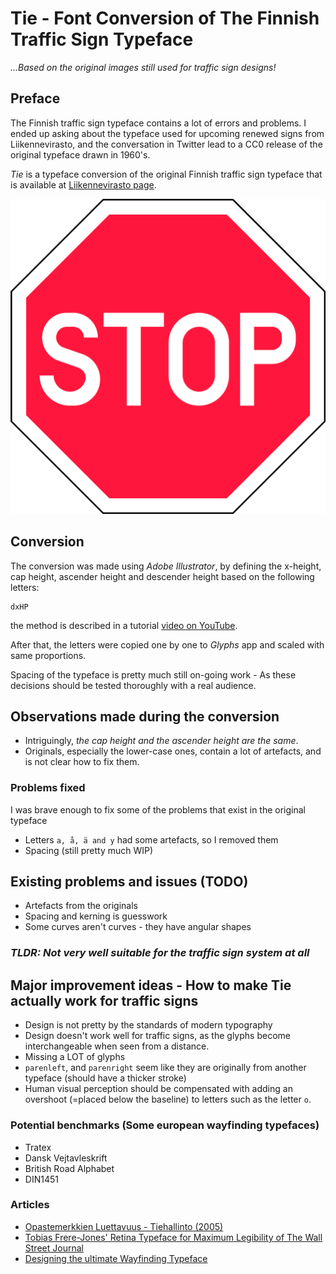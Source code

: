 # Tie - Font Conversion of The Finnish Traffic Sign Typeface

*...Based on the original images still used for traffic sign designs!*
## Preface

The Finnish traffic sign typeface contains a lot of errors and problems. I ended up asking about the typeface used for upcoming renewed signs from Liikennevirasto, and the conversation in Twitter lead to a CC0 release of the original typeface drawn in 1960's.

*Tie*  is a typeface conversion of the original Finnish traffic sign typeface that is available at [Liikennevirasto page](https://www.liikennevirasto.fi/avoindata/tietoaineistot/liikennemerkkien-kirjasintyyppi).

![Example of Stop Sign with -45 spacing](./examples/stop.png "Example of Stop Sign with -45 spacing")

## Conversion

The conversion was made using *Adobe Illustrator*, by defining the x-height, cap height, ascender height and descender height based on the following letters:

```
dxHP
```

the method is described in a tutorial [video on YouTube](https://www.youtube.com/watch?v=gC9g-1PttJ0).

After that, the letters were copied one by one to *Glyphs* app and scaled with same proportions.

Spacing of the typeface is pretty much still on-going work - As these decisions should be tested thoroughly with a real audience.

## Observations made during the conversion

* Intriguingly, *the cap height and the ascender height are the same*.
* Originals, especially the lower-case ones, contain a lot of artefacts, and is not clear how to fix them.

### Problems fixed

I was brave enough to fix some of the problems that exist in the original typeface

* Letters `a, å, ä and y` had some artefacts, so I removed them
* Spacing (still pretty much WIP)

## Existing problems and issues (TODO)

* Artefacts from the originals
* Spacing and kerning is guesswork
* Some curves aren't curves - they have angular shapes

### _TLDR: *Not very well suitable for the traffic sign system at all*_

## Major improvement ideas - How to make Tie actually work for traffic signs

* Design is not pretty by the standards of modern typography
* Design doesn't work well for traffic signs, as the glyphs become interchangeable when seen from a distance.
* Missing a LOT of glyphs
* `parenleft`, and `parenright` seem like they are originally from another typeface (should have a thicker stroke)
* Human visual perception should be compensated with adding an overshoot (=placed below the baseline) to letters such as the letter `o`.
### Potential benchmarks (Some european wayfinding typefaces)

* Tratex
* Dansk Vejtavleskrift
* British Road Alphabet
* DIN1451

### Articles

* [Opastemerkkien Luettavuus - Tiehallinto (2005)](https://julkaisut.liikennevirasto.fi/pdf/3200927-vopastusmerkkienluettavuu.pdf)
* [Tobias Frere-Jones' Retina Typeface for Maximum Legibility of The Wall Street Journal](http://www.howdesign.com/design-business/design-news/retina-typeface-frere-jones-type/)
* [Designing the ultimate Wayfinding Typeface](https://typography.guru/journal/designing-the-ultimate-wayfinding-typeface-r30/)